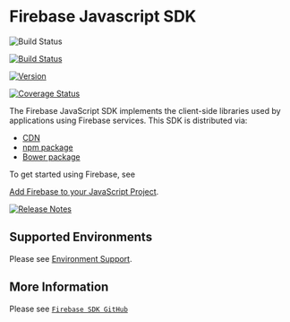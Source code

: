 # Firebase Javascript SDK

<!-- BADGES -->

![Build Status](https://img.shields.io/github/workflow/status/firebase/firebase-js-sdk/Run%20All%20Tests.svg)

[![Build Status](https://saucelabs.com/buildstatus/firebase-oss)](https://saucelabs.com/u/firebase-oss)

[![Version](https://img.shields.io/npm/v/firebase.svg?label=version)](https://www.npmjs.com/package/firebase)

[![Coverage Status](https://coveralls.io/repos/github/firebase/firebase-js-sdk/badge.svg?branch=master)](https://coveralls.io/github/firebase/firebase-js-sdk?branch=master)

<!-- END BADGES -->

The Firebase JavaScript SDK implements the client-side libraries used by applications using Firebase services. This SDK is distributed via:

- [CDN](https://firebase.google.com/docs/web/setup/#add-sdks-initialize)
- [npm package](https://www.npmjs.com/package/firebase)
- [Bower package](https://github.com/firebase/firebase-bower)

To get started using Firebase, see

[Add Firebase to your JavaScript Project](https://firebase.google.com/docs/web/setup).

[![Release Notes](https://img.shields.io/npm/v/firebase.svg?style=flat-square&label=Release%20Notes%20for&labelColor=039be5&color=666)](https://firebase.google.com/support/release-notes/js)

## Supported Environments

Please see [Environment Support](https://firebase.google.com/support/guides/environments_js-sdk).

## More Information

Please see [`Firebase SDK GitHub`](https://github.com/firebase/firebase-js-sdk)
